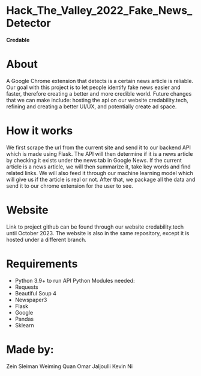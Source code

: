 # Hack_The_Valley_2022_Fake_News_Detector
**Credable**

# About
A Google Chrome extension that detects is a certain news article is reliable. Our goal with this project is to let people identify fake news easier and faster, therefore creating a better and more credible world. Future changes that we can make include: hosting the api on our website credability.tech, refining and creating a better UI/UX, and potentially create ad space.

# How it works
We first scrape the url from the current site and send it to our backend API which is made using Flask. The API will then determine if it is a news article by checking it exists under the news tab in Google News. If the current article is a news article, we will then summarize it, take key words and find related links. We will also feed it through our machine learning model which will give us if the article is real or not. After that, we package all the data and send it to our chrome extension for the user to see.

# Website
Link to project github can be found through our website credability.tech until October 2023. The website is also in the same repository, except it is hosted under a different branch.

# Requirements
- Python 3.9+ to run API
Python Modules needed:
- Requests
- Beautiful Soup 4
- Newspaper3
- Flask
- Google
- Pandas
- Sklearn

# Made by:
Zein Sleiman
Weiming Quan
Omar Jaljoulli
Kevin Ni